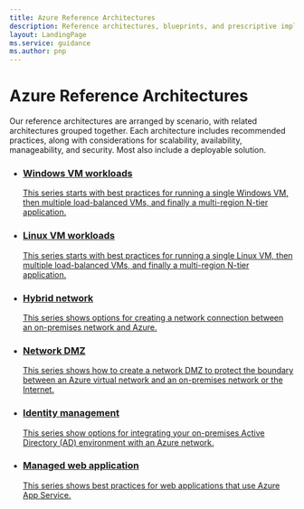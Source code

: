 ```yaml
---
title: Azure Reference Architectures
description: Reference architectures, blueprints, and prescriptive implementation guidance for common workloads on Azure.
layout: LandingPage
ms.service: guidance
ms.author: pnp
---
```


# Azure Reference Architectures

Our reference architectures are arranged by scenario, with related architectures grouped together. Each architecture includes recommended practices, along with considerations for scalability, availability, manageability, and security. Most also include a deployable solution.

<section class="series">
    <ul class="cardsD panelContent">
    <!--Windows VM -->
    <li>
        <a href="./virtual-machines-windows/index.md">
            <div class="cardSize">
                <div class="cardPadding">
                    <div class="card">
                        <div class="cardImageOuter">
                            <div class="cardImage cardScaleImage bgdAccent1" style="background-image: url('./virtual-machines-windows/images/n-tier.svg');">
                            </div>
                        </div>
                        <div class="cardText">
                            <h3>Windows VM workloads</h3>
                            <p>This series starts with best practices for running a single Windows VM, then multiple load-balanced VMs, and finally a multi-region N-tier application.</p>
                        </div>
                    </div>
                </div>
            </div>
        </a>
    </li>
    <!-- Linux VM -->
    <li>
        <a href="./virtual-machines-linux/index.md">
            <div class="cardSize">
                <div class="cardPadding">
                    <div class="card">
                        <div class="cardImageOuter">
                            <div class="cardImage cardScaleImage bgdAccent1" style="background-image: url('./virtual-machines-linux/images/n-tier.svg');">
                            </div>
                        </div>
                        <div class="cardText">
                            <h3>Linux VM workloads</h3>
                            <p>This series starts with best practices for running a single Linux VM, then multiple load-balanced VMs, and finally a multi-region N-tier application.</p>
                        </div>
                    </div>
                </div>
            </div>
        </a>
    </li>
    <!-- Hybrid network -->
    <li>
        <a href="./hybrid-networking/index.md">
            <div class="cardSize">
                <div class="cardPadding">
                    <div class="card">
                        <div class="cardImageOuter">
                            <div class="cardImage cardScaleImage bgdAccent1" style="background-image: url('./hybrid-networking/images/vpn.svg');">
                            </div>
                        </div>
                        <div class="cardText">
                            <h3>Hybrid network</h3>
                            <p>This series shows options for creating a network connection between an on-premises network and Azure.</p>
                        </div>
                    </div>
                </div>
            </div>
        </a>
    </li>
    <!-- DMZ -->
    <li>
        <a href="./dmz/index.md">
            <div class="cardSize">
                <div class="cardPadding">
                    <div class="card">
                        <div class="cardImageOuter">
                            <div class="cardImage cardScaleImage bgdAccent1" style="background-image: url('./dmz/images/secure-vnet-dmz.svg');">
                            </div>
                        </div>
                        <div class="cardText">
                            <h3>Network DMZ</h3>
                            <p>This series shows how to create a network DMZ to protect the boundary between an Azure virtual network and an on-premises network or the Internet.</p>
                        </div>
                    </div>
                </div>
            </div>
        </a>
    </li>
    <!-- Identity -->
    <li>
        <a href="./identity/index.md">
            <div class="cardSize">
                <div class="cardPadding">
                    <div class="card">
                        <div class="cardImageOuter">
                            <div class="cardImage cardScaleImage bgdAccent1" style="background-image: url('./identity/images/adds-extend-domain.svg');">
                            </div>
                        </div>
                        <div class="cardText">
                            <h3>Identity management</h3>
                            <p>This series show options for integrating your on-premises Active Directory (AD) environment with an Azure network.</p>
                        </div>
                    </div>
                </div>
            </div>
        </a>
    </li>
    <!-- Managed web app -->
    <li>
        <a href="./managed-web-app/index.md">
            <div class="cardSize">
                <div class="cardPadding">
                    <div class="card">
                        <div class="cardImageOuter">
                            <div class="cardImage cardScaleImage bgdAccent1" style="background-image: url('./managed-web-app/images/scalable-web-app.svg');">
                            </div>
                        </div>
                        <div class="cardText">
                            <h3>Managed web application</h3>
                            <p>This series shows best practices for web applications that use Azure App Service.</p>
                        </div>
                    </div>
                </div>
            </div>
        </a>
    </li>
    </ul>
</section>

